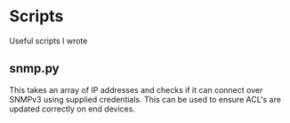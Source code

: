 # Scripts
Useful scripts I wrote

## snmp.py
This takes an array of IP addresses and checks if it can connect over SNMPv3 using supplied credentials. This can be used to ensure ACL's are updated correctly on end devices.
